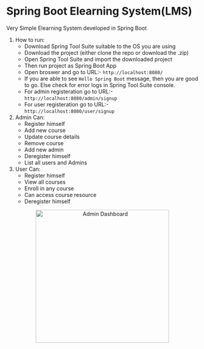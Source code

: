 # Spring Boot Elearning System(LMS)
Very Simple Elearning System developed in Spring Boot
<ol>
  <li>
    How to run:
    <ul>
      <li>
        Download Spring Tool Suite suitable to the OS you are using
      </li>
      <li>
        Download the project (either clone the repo or download the .zip)
      </li>
      <li>
        Open Spring Tool Suite and import the downloaded project
      </li>
      <li>
        Then run project as Spring Boot App
      </li>
      <li>
        Open broswer and go to URL:-  <code>http://localhost:8080/</code> 
      </li>
      <li>
        If you are able to see <code>Hello Spring Boot</code> message, then you are good to go. Else check for error logs in Spring Tool Suite console.
      </li>
      <li>
          For admin registeration go to URL:-  <code>http://localhost:8080/admin/signup</code> 
      </li>
      <li>
          For user registeration go to URL:-  <code>http://localhost:8080/user/signup</code> 
      </li>
    </ul>
  </li>
  <li>
    Admin Can:
    <ul>
      <li>
        Register himself
      </li>
      <li>
        Add new course
      </li>
      <li>
         Update course details
      </li>
      <li>
        Remove course       
      </li>
      <li>
        Add new admin       
      </li>
      <li>
        Deregister himself       
      </li>
       <li>
        List all users and Admins       
      </li>
    </ul>
  </li>
  <li>
    User Can:
    <ul>
      <li>
        Register himself
      </li>
      <li>
        View all courses
      </li>
      <li>
         Enroll in any course
      </li>
      <li>
        Can access course resource      
      </li>
      <li>
        Deregister himself       
      </li>
    </ul>
  </li>
</ol>
<p align="center">
  <img src="https://imgur.com/IQzAvkw" width="350" title="Admin Dashboard">
</p>
